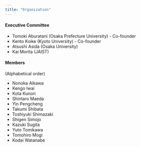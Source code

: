 ```yaml
---
title: "Organization"
---
```


#### Executive Committee

- Tomoki Aburatani (Osaka Prefecture University) - Co-founder
- Kento Koike (Kyoto University) - Co-founder
- Atsushi Asida (Osaka University)
- Kai Morita (JAIST)

#### Members

(Alphabetical order)
- Nonoka Aikawa
- Kengo Iwai
- Kota Kunori
- Shintaro Maeda
- Yin Pengcheng
- Takumi Shibata
- Toshiyuki Shimazaki
- Shigen Simojo
- Kazuki Sugita
- Yuto Tomikawa
- Tomohiro Mogi
- Kodai Watanabe
